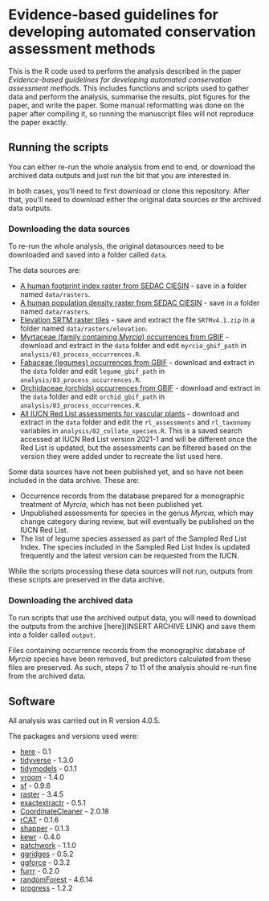 # Evidence-based guidelines for developing automated conservation assessment methods

This is the R code used to perform the analysis described in the paper *Evidence-based guidelines for developing automated conservation assessment methods*. This includes functions and scripts used to gather data and perform the analysis, summarise the results, plot figures for the paper, and write the paper. Some manual reformatting was done on the paper after compiling it, so running the manuscript files will not reproduce the paper exactly. 

## Running the scripts

You can either re-run the whole analysis from end to end, or download the archived data outputs and just run the bit that you are interested in.

In both cases, you'll need to first download or clone this repository. After that, you'll need to download either the original data sources or the archived data outputs.

### Downloading the data sources

To re-run the whole analysis, the original datasources need to be downloaded and saved into a folder called `data`.

The data sources are:
* [A human footprint index raster from SEDAC CIESIN](https://sedac.ciesin.columbia.edu/data/set/wildareas-v3-2009-human-footprint/data-download) - save in a folder named `data/rasters`.
* [A human population density raster from SEDAC CIESIN](https://sedac.ciesin.columbia.edu/data/collection/gpw-v4/sets/browse) - save in a folder named `data/rasters`.
* [Elevation SRTM raster tiles](https://drive.google.com/drive/folders/0B_J08t5spvd8RWRmYmtFa2puZEE) - save and extract the file `SRTMv4.1.zip` in a folder named `data/rasters/elevation`.
* [Myrtaceae (family containing *Myrcia*) occurrences from GBIF](https://doi.org/10.15468/dl.fyf5g2) - download and extract in the `data` folder and edit `myrcia_gbif_path` in `analysis/03_process_occurrences.R`.
* [Fabaceae (legumes) occurrences from GBIF](https://doi.org/10.15468/dl.nm4p3y) - download and extract in the `data` folder and edit `legume_gbif_path` in `analysis/03_process_occurrences.R`.
* [Orchidaceae (orchids) occurrences from GBIF](https://doi.org/10.15468/dl.wsvw3m) - download and extract in the `data` folder and edit `orchid_gbif_path` in `analysis/03_process_occurrences.R`.
* [All IUCN Red List assessments for vascular plants](https://www.iucnredlist.org/search?dl=true&permalink=bec1e3e1-6aea-4f4e-9fbd-2a34c6d0270f) - download and extract in the `data` folder and edit the `rl_assessments` and `rl_taxonomy` variables in `analysis/02_collate_species.R`. This is a saved search accessed at IUCN Red List version 2021-1 and will be different once the Red List is updated, but the assessments can be filtered based on the version they were added under to recreate the list used here.

Some data sources have not been published yet, and so have not been included in the data archive. These are:
* Occurrence records from the database prepared for a monographic treatment of *Myrcia*, which has not been published yet.
* Unpublished assessments for species in the genus *Myrcia*, which may change category during review, but will eventually be published on the IUCN Red List.
* The list of legume species assessed as part of the Sampled Red List Index. The species included in the Sampled Red List Index is updated frequently and the latest version can be requested from the IUCN.

While the scripts processing these data sources will not run, outputs from these scripts are preserved in the data archive.

### Downloading the archived data

To run scripts that use the archived output data, you will need to download the outputs from the archive [here](INSERT ARCHIVE LINK) and save them into a folder called `output`.

Files containing occurrence records from the monographic database of *Myrcia* species have been removed, but predictors calculated from these files are preserved. As such, steps 7 to 11 of the analysis should re-run fine from the archived data.

## Software

All analysis was carried out in R version 4.0.5.

The packages and versions used were:
- [here](https://here.r-lib.org/) - 0.1
- [tidyverse](https://www.tidyverse.org/) - 1.3.0
- [tidymodels](https://www.tidymodels.org/) - 0.1.1
- [vroom](https://vroom.r-lib.org/) - 1.4.0
- [sf](https://r-spatial.github.io/sf/) - 0.9.6
- [raster](https://cran.r-project.org/web/packages/raster/raster.pdf) - 3.4.5
- [exactextractr](https://isciences.gitlab.io/exactextractr/) - 0.5.1
- [CoordinateCleaner](https://docs.ropensci.org/CoordinateCleaner/) - 2.0.18
- [rCAT](https://cran.r-project.org/web/packages/rCAT/rCAT.pdf) - 0.1.6
- [shapper](https://modeloriented.github.io/shapper/) - 0.1.3
- [kewr](https://barnabywalker.github.io/kewr/) - 0.4.0
- [patchwork](https://patchwork.data-imaginist.com/) - 1.1.0
- [ggridges](https://wilkelab.org/ggridges/) - 0.5.2
- [ggforce](https://ggforce.data-imaginist.com/) - 0.3.2
- [furrr](https://furrr.futureverse.org/) - 0.2.0
- [randomForest](https://cran.r-project.org/web/packages/randomForest/randomForest.pdf) - 4.6.14
- [progress](https://github.com/r-lib/progress) - 1.2.2
